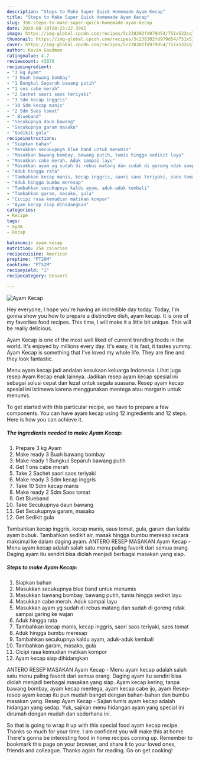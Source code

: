 ```yaml
---
description: "Steps to Make Super Quick Homemade Ayam Kecap"
title: "Steps to Make Super Quick Homemade Ayam Kecap"
slug: 356-steps-to-make-super-quick-homemade-ayam-kecap
date: 2020-08-18T20:25:22.398Z
image: https://img-global.cpcdn.com/recipes/5c238302fd979d54/751x532cq70/ayam-kecap-foto-resep-utama.jpg
thumbnail: https://img-global.cpcdn.com/recipes/5c238302fd979d54/751x532cq70/ayam-kecap-foto-resep-utama.jpg
cover: https://img-global.cpcdn.com/recipes/5c238302fd979d54/751x532cq70/ayam-kecap-foto-resep-utama.jpg
author: Kevin Goodman
ratingvalue: 4.7
reviewcount: 43870
recipeingredient:
- "3 kg Ayam"
- "3 Buah bawang bombay"
- "1 Bungkul Separuh bawang putih"
- "1 ons cabe merah"
- "2 Sachet saori saos teriyaki"
- "3 Sdm kecap inggris"
- "10 Sdm kecap manis"
- "2 Sdm Saos tomat"
- " Blueband"
- "Secukupnya daun bawang"
- "Secukupnya garam masako"
- "Sedikit gula"
recipeinstructions:
- "Siapkan bahan"
- "Masukkan secukupnya blue band untuk menumis"
- "Masukkan bawang bombay, bawang putih, tumis hingga sedikit layu"
- "Masukkan cabe merah. Aduk sampai layu"
- "Masukkan ayam yg sudah di rebus matang dan sudah di goreng ndak sampai garing ke wajan"
- "Aduk hingga rata"
- "Tambahkan kecap manis, kecap inggris, saori saos teriyaki, saos tomat"
- "Aduk hingga bumbu meresap"
- "Tambahkan secukupnya kaldu ayam, aduk-aduk kembali"
- "Tambahkan garam, masako, gula"
- "Cicipi rasa kemudian matikan kompor"
- "Ayam kecap siap dihidangkan"
categories:
- Recipe
tags:
- ayam
- kecap

katakunci: ayam kecap 
nutrition: 254 calories
recipecuisine: American
preptime: "PT20M"
cooktime: "PT52M"
recipeyield: "1"
recipecategory: Dessert

---
```



![Ayam Kecap](https://img-global.cpcdn.com/recipes/5c238302fd979d54/751x532cq70/ayam-kecap-foto-resep-utama.jpg)

Hey everyone, I hope you're having an incredible day today. Today, I'm gonna show you how to prepare a distinctive dish, ayam kecap. It is one of my favorites food recipes. This time, I will make it a little bit unique. This will be really delicious.

Ayam Kecap is one of the most well liked of current trending foods in the world. It's enjoyed by millions every day. It's easy, it is fast, it tastes yummy. Ayam Kecap is something that I've loved my whole life. They are fine and they look fantastic.

Menu ayam kecap jadi andalan kesukaan keluarga Indonesia. Lihat juga resep Ayam Kecap enak lainnya. Jadikan resep ayam kecap spesial ini sebagai solusi cepat dan lezat untuk segala suasana. Resep ayam kecap spesial ini istimewa karena menggunakan mentega atau margarin untuk menumis.


To get started with this particular recipe, we have to prepare a few components. You can have ayam kecap using 12 ingredients and 12 steps. Here is how you can achieve it.

<!--inarticleads1-->

##### The ingredients needed to make Ayam Kecap:

1. Prepare 3 kg Ayam
1. Make ready 3 Buah bawang bombay
1. Make ready 1 Bungkul Separuh bawang putih
1. Get 1 ons cabe merah
1. Take 2 Sachet saori saos teriyaki
1. Make ready 3 Sdm kecap inggris
1. Take 10 Sdm kecap manis
1. Make ready 2 Sdm Saos tomat
1. Get  Blueband
1. Take Secukupnya daun bawang
1. Get Secukupnya garam, masako
1. Get Sedikit gula


Tambahkan kecap inggris, kecap manis, saus tomat, gula, garam dan kaldu ayam bubuk. Tambahkan sedikit air, masak hingga bumbu meresap secara maksimal ke dalam daging ayam. ANTERO RESEP MASAKAN Ayam Kecap - Menu ayam kecap adalah salah satu menu paling favorit dari semua orang. Daging ayam itu sendiri bisa diolah menjadi berbagai masakan yang siap. 

<!--inarticleads2-->

##### Steps to make Ayam Kecap:

1. Siapkan bahan
1. Masukkan secukupnya blue band untuk menumis
1. Masukkan bawang bombay, bawang putih, tumis hingga sedikit layu
1. Masukkan cabe merah. Aduk sampai layu
1. Masukkan ayam yg sudah di rebus matang dan sudah di goreng ndak sampai garing ke wajan
1. Aduk hingga rata
1. Tambahkan kecap manis, kecap inggris, saori saos teriyaki, saos tomat
1. Aduk hingga bumbu meresap
1. Tambahkan secukupnya kaldu ayam, aduk-aduk kembali
1. Tambahkan garam, masako, gula
1. Cicipi rasa kemudian matikan kompor
1. Ayam kecap siap dihidangkan


ANTERO RESEP MASAKAN Ayam Kecap - Menu ayam kecap adalah salah satu menu paling favorit dari semua orang. Daging ayam itu sendiri bisa diolah menjadi berbagai masakan yang siap. Ayam kecap kering, tanpa bawang bombay, ayam kecap mentega, ayam kecap cabe ijo, ayam Resep-resep ayam kecap itu pun mudah banget dengan bahan-bahan dan bumbu masakan yang. Resep Ayam Kecap - Sajian tumis ayam kecap adalah hidangan yang sedap. Yuk, sajikan menu hidangan ayam yang special ini dirumah dengan mudah dan sederhana ini. 

So that is going to wrap it up with this special food ayam kecap recipe. Thanks so much for your time. I am confident you will make this at home. There's gonna be interesting food in home recipes coming up. Remember to bookmark this page on your browser, and share it to your loved ones, friends and colleague. Thanks again for reading. Go on get cooking!
